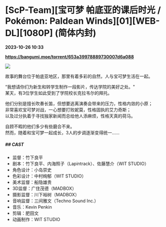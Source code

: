 # [ScP-Team][宝可梦 帕底亚的课后时光 / Pokémon: Paldean Winds][01][WEB-DL][1080P] (简体内封)

**2023-10-26 10:33**

**https://bangumi.moe/torrent/653a39978889730007d6a088**

![](https://s2.loli.net/2023/10/26/2vh8lwxm56pZdLM.jpg)

故事的舞台位于帕底亚地区，那里有着多彩的自然，人与宝可梦生活在一起。  
  
“我想请你们为新生和转学生制作一段影片，传达学院的美好之处。"  
某天，有3位学生如此受到了学院校长克拉韦尔的拜托。  
  
他们分别是擅长吹奏长笛，但想要逃离演奏会带来的压力，性格内敛的小原；  
非常喜欢宝可梦对战，一心想要打败妮莫，性格固执的艾力奇斯；  
以及过分执着于寻找独家新闻而总给他人添麻烦，性格天真的荷马。  
  
自顾不暇的他们多少有些磨合不来。  
然而，随着和宝可梦一起成长，3人的步调逐渐变得统一……

##### \## **CAST** ##

*   监督：竹下良平
*   剧本：竹下良平、内海照子（Lapintrack）、佐藤慧介（WIT STUDIO）
*   角色设计：小岛崇史
*   色彩设计：中村绚郁（WIT STUDIO）
*   美术监督：船隐雄贵
*   3D监督：广住茂德（MADBOX）
*   摄影监督：川下裕树（MADBOX）
*   音响监督：三间雅文（Techno Sound Inc.）
*   音乐：Kevin Penkin
*   剪辑：肥田文
*   动画制作：WIT STUDIO